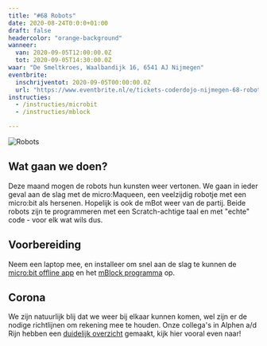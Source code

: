 ```yaml
---
title: "#68 Robots"
date: 2020-08-24T0:0:0+01:00
draft: false
headercolor: "orange-background"
wanneer: 
  van: 2020-09-05T12:00:00.0Z
  tot: 2020-09-05T14:30:00.0Z
waar: "De Smeltkroes, Waalbandijk 16, 6541 AJ Nijmegen"
eventbrite:
  inschrijventot: 2020-09-05T00:00:00.0Z
  url: "https://www.eventbrite.nl/e/tickets-coderdojo-nijmegen-68-robots-118057602467"
instructies:
  - /instructies/microbit
  - /instructies/mblock

---
```

![Robots](https://img.evbuc.com/https%3A%2F%2Fcdn.evbuc.com%2Fimages%2F109404475%2F187233351803%2F1%2Foriginal.20200824-202316?w=1080&auto=format%2Ccompress&q=75&sharp=10&rect=0%2C0%2C2160%2C1080&s=4924dfd07b2c9f175a6c2803892a4e69)
## Wat gaan we doen?
Deze maand mogen de robots hun kunsten weer vertonen. We gaan in ieder geval aan de slag met de micro:Maqueen, een veelzijdig robotje met een micro:bit als hersenen. Hopelijk is ook de mBot weer van de partij. Beide robots zijn te programmeren met een Scratch-achtige taal en met "echte" code - voor elk wat wils dus. 

 <!--more-->

## Voorbereiding
Neem een laptop mee, en installeer om snel aan de slag te kunnen de [micro:bit offline app](https://makecode.microbit.org/offline-app) en het [mBlock programma](https://mblock.makeblock.com/en-us/download/) op.

## Corona
We zijn natuurlijk blij dat we weer bij elkaar kunnen komen, wel zijn er de nodige richtlijnen om rekening mee te houden. 
Onze collega's in Alphen a/d Rijn hebben een [duidelijk overzicht](https://coderdojo-alphenaandenrijn.nl/corona/) gemaakt, kijk hier vooral even naar!